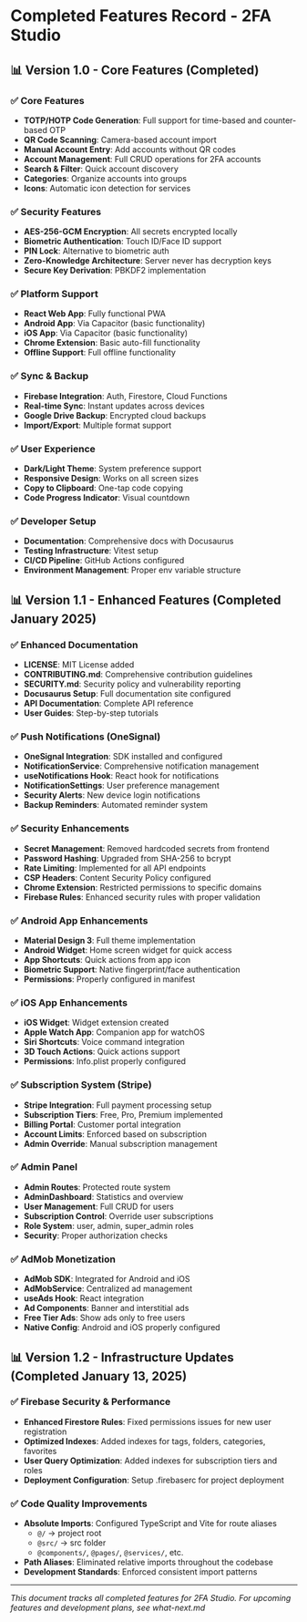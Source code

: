 # Completed Features Record - 2FA Studio

## 📊 Version 1.0 - Core Features (Completed)

### ✅ Core Features
- **TOTP/HOTP Code Generation**: Full support for time-based and counter-based OTP
- **QR Code Scanning**: Camera-based account import
- **Manual Account Entry**: Add accounts without QR codes
- **Account Management**: Full CRUD operations for 2FA accounts
- **Search & Filter**: Quick account discovery
- **Categories**: Organize accounts into groups
- **Icons**: Automatic icon detection for services

### ✅ Security Features
- **AES-256-GCM Encryption**: All secrets encrypted locally
- **Biometric Authentication**: Touch ID/Face ID support
- **PIN Lock**: Alternative to biometric auth
- **Zero-Knowledge Architecture**: Server never has decryption keys
- **Secure Key Derivation**: PBKDF2 implementation

### ✅ Platform Support
- **React Web App**: Fully functional PWA
- **Android App**: Via Capacitor (basic functionality)
- **iOS App**: Via Capacitor (basic functionality)
- **Chrome Extension**: Basic auto-fill functionality
- **Offline Support**: Full offline functionality

### ✅ Sync & Backup
- **Firebase Integration**: Auth, Firestore, Cloud Functions
- **Real-time Sync**: Instant updates across devices
- **Google Drive Backup**: Encrypted cloud backups
- **Import/Export**: Multiple format support

### ✅ User Experience
- **Dark/Light Theme**: System preference support
- **Responsive Design**: Works on all screen sizes
- **Copy to Clipboard**: One-tap code copying
- **Code Progress Indicator**: Visual countdown

### ✅ Developer Setup
- **Documentation**: Comprehensive docs with Docusaurus
- **Testing Infrastructure**: Vitest setup
- **CI/CD Pipeline**: GitHub Actions configured
- **Environment Management**: Proper env variable structure

## 📊 Version 1.1 - Enhanced Features (Completed January 2025)

### ✅ Enhanced Documentation
- **LICENSE**: MIT License added
- **CONTRIBUTING.md**: Comprehensive contribution guidelines
- **SECURITY.md**: Security policy and vulnerability reporting
- **Docusaurus Setup**: Full documentation site configured
- **API Documentation**: Complete API reference
- **User Guides**: Step-by-step tutorials

### ✅ Push Notifications (OneSignal)
- **OneSignal Integration**: SDK installed and configured
- **NotificationService**: Comprehensive notification management
- **useNotifications Hook**: React hook for notifications
- **NotificationSettings**: User preference management
- **Security Alerts**: New device login notifications
- **Backup Reminders**: Automated reminder system

### ✅ Security Enhancements
- **Secret Management**: Removed hardcoded secrets from frontend
- **Password Hashing**: Upgraded from SHA-256 to bcrypt
- **Rate Limiting**: Implemented for all API endpoints
- **CSP Headers**: Content Security Policy configured
- **Chrome Extension**: Restricted permissions to specific domains
- **Firebase Rules**: Enhanced security rules with proper validation

### ✅ Android App Enhancements
- **Material Design 3**: Full theme implementation
- **Android Widget**: Home screen widget for quick access
- **App Shortcuts**: Quick actions from app icon
- **Biometric Support**: Native fingerprint/face authentication
- **Permissions**: Properly configured in manifest

### ✅ iOS App Enhancements
- **iOS Widget**: Widget extension created
- **Apple Watch App**: Companion app for watchOS
- **Siri Shortcuts**: Voice command integration
- **3D Touch Actions**: Quick actions support
- **Permissions**: Info.plist properly configured

### ✅ Subscription System (Stripe)
- **Stripe Integration**: Full payment processing setup
- **Subscription Tiers**: Free, Pro, Premium implemented
- **Billing Portal**: Customer portal integration
- **Account Limits**: Enforced based on subscription
- **Admin Override**: Manual subscription management

### ✅ Admin Panel
- **Admin Routes**: Protected route system
- **AdminDashboard**: Statistics and overview
- **User Management**: Full CRUD for users
- **Subscription Control**: Override user subscriptions
- **Role System**: user, admin, super_admin roles
- **Security**: Proper authorization checks

### ✅ AdMob Monetization
- **AdMob SDK**: Integrated for Android and iOS
- **AdMobService**: Centralized ad management
- **useAds Hook**: React integration
- **Ad Components**: Banner and interstitial ads
- **Free Tier Ads**: Show ads only to free users
- **Native Config**: Android and iOS properly configured

## 📊 Version 1.2 - Infrastructure Updates (Completed January 13, 2025)

### ✅ Firebase Security & Performance
- **Enhanced Firestore Rules**: Fixed permissions issues for new user registration
- **Optimized Indexes**: Added indexes for tags, folders, categories, favorites
- **User Query Optimization**: Added indexes for subscription tiers and roles
- **Deployment Configuration**: Setup .firebaserc for project deployment

### ✅ Code Quality Improvements
- **Absolute Imports**: Configured TypeScript and Vite for route aliases
  - `@/` → project root
  - `@src/` → src folder
  - `@components/`, `@pages/`, `@services/`, etc.
- **Path Aliases**: Eliminated relative imports throughout the codebase
- **Development Standards**: Enforced consistent import patterns

---

*This document tracks all completed features for 2FA Studio. For upcoming features and development plans, see what-next.md*